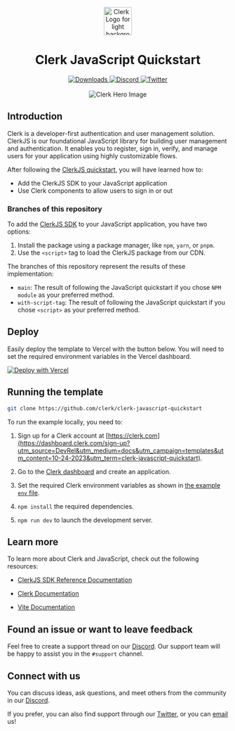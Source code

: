 <p align="center">
  <a href="https://clerk.com?utm_source=github&utm_medium=clerk_docs" target="_blank" rel="noopener noreferrer">
    <picture>
      <source media="(prefers-color-scheme: dark)" srcset="./public/light-logo.png">
      <img alt="Clerk Logo for light background" src="./public/dark-logo.png" height="64">
    </picture>
  </a>
  <br />
</p>
<div align="center">
  <h1>
    Clerk JavaScript Quickstart
  </h1>
  <a href="https://www.npmjs.com/package/@clerk/clerk-js">
    <img alt="Downloads" src="https://img.shields.io/npm/dm/@clerk/clerk-js" />
  </a>
  <a href="https://discord.com/invite/b5rXHjAg7A">
    <img alt="Discord" src="https://img.shields.io/discord/856971667393609759?color=7389D8&label&logo=discord&logoColor=ffffff" />
  </a>
  <a href="https://twitter.com/clerkdev">
    <img alt="Twitter" src="https://img.shields.io/twitter/url.svg?label=%40clerkdev&style=social&url=https%3A%2F%2Ftwitter.com%2Fclerkdev" />
  </a>
  <br />
  <br />
  <img alt="Clerk Hero Image" src="./public/hero.png">
</div>

## Introduction

Clerk is a developer-first authentication and user management solution. ClerkJS is our foundational JavaScript library for building user management and authentication. It enables you to register, sign in, verify, and manage users for your application using highly customizable flows.

After following the [ClerkJS quickstart](https://clerk.com/docs/quickstarts/javascript), you will have learned how to:

- Add the ClerkJS SDK to your JavaScript application
- Use Clerk components to allow users to sign in or out

### Branches of this repository

To add the [ClerkJS SDK](/docs/references/javascript/overview) to your JavaScript application, you have two options:

1. Install the package using a package manager, like `npm`, `yarn`, or `pnpm`.
2. Use the `<script>` tag to load the ClerkJS package from our CDN.

The branches of this repository represent the results of these implementation:

- `main`: The result of following the JavaScript quickstart if you chose `NPM module` as your preferred method.
- `with-script-tag`: The result of following the JavaScript quickstart if you chose `<script>` as your preferred method.

## Deploy

Easily deploy the template to Vercel with the button below. You will need to set the required environment variables in the Vercel dashboard.

[![Deploy with Vercel](https://vercel.com/button)](https://vercel.com/new/clone?repository-url=https%3A%2F%2Fgithub.com%2Fclerk%2Fclerk-javascript-quickstart&env=VITE_CLERK_PUBLISHABLE_KEY&envDescription=Clerk%20API%20key&envLink=https%3A%2F%2Fclerk.com%2Fdocs%2Fquickstart%2Fjavascript&redirect-url=https%3A%2F%2Fclerk.com%2Fdocs%2Fquickstart%2Fjavascript)

## Running the template

```bash
git clone https://github.com/clerk/clerk-javascript-quickstart
```

To run the example locally, you need to:

<!-- Need new UTM link? Replaced "react" with "javascript" for now-->

1. Sign up for a Clerk account at [https://clerk.com](https://dashboard.clerk.com/sign-up?utm_source=DevRel&utm_medium=docs&utm_campaign=templates&utm_content=10-24-2023&utm_term=clerk-javascript-quickstart).
<!-- Need new UTM link? Replaced "react" with "javascript" for now-->
2. Go to the [Clerk dashboard](https://dashboard.clerk.com?utm_source=DevRel&utm_medium=docs&utm_campaign=templates&utm_content=10-24-2023&utm_term=clerk-javascript-quickstart) and create an application.

3. Set the required Clerk environment variables as shown in [the example `env` file](./.env.sample).

4. `npm install` the required dependencies.

5. `npm run dev` to launch the development server.

## Learn more

To learn more about Clerk and JavaScript, check out the following resources:

<!-- Need UTM link-->

- [ClerkJS SDK Reference Documentation](https://clerk.com/docs/references/javascript/overview)
<!-- Need new UTM link? Replaced "react" with "javascript" for now-->
- [Clerk Documentation](https://clerk.com/docs?utm_source=DevRel&utm_medium=docs&utm_campaign=templates&utm_content=10-24-2023&utm_term=clerk-javascript-quickstart)

- [Vite Documentation](https://vitejs.dev/guide/)

## Found an issue or want to leave feedback

Feel free to create a support thread on our [Discord](https://clerk.com/discord). Our support team will be happy to assist you in the `#support` channel.

## Connect with us

You can discuss ideas, ask questions, and meet others from the community in our [Discord](https://discord.com/invite/b5rXHjAg7A).

If you prefer, you can also find support through our [Twitter](https://twitter.com/ClerkDev), or you can [email](mailto:support@clerk.dev) us!
